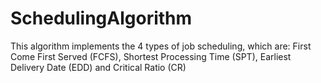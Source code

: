 # SchedulingAlgorithm
This algorithm implements the 4 types of job scheduling, which are: First Come First Served (FCFS), Shortest Processing Time (SPT), Earliest Delivery Date (EDD) and Critical Ratio (CR)
